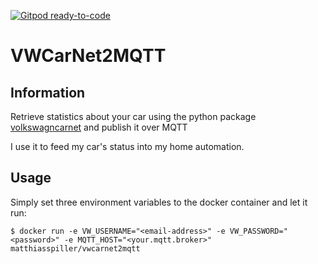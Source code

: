 [![Gitpod ready-to-code](https://img.shields.io/badge/Gitpod-ready--to--code-blue?logo=gitpod)](https://gitpod.io/#https://github.com/matspi/vwcarnet2mqtt)

# VWCarNet2MQTT

## Information

Retrieve statistics about your car using 
the python package [volkswagncarnet](https://github.com/robinostlund/volkswagencarnet) and publish it over MQTT

I use it to feed my car's status into my home automation.

## Usage

Simply set three environment variables to the docker container and let it run:

    $ docker run -e VW_USERNAME="<email-address>" -e VW_PASSWORD="<password>" -e MQTT_HOST="<your.mqtt.broker>" matthiasspiller/vwcarnet2mqtt

